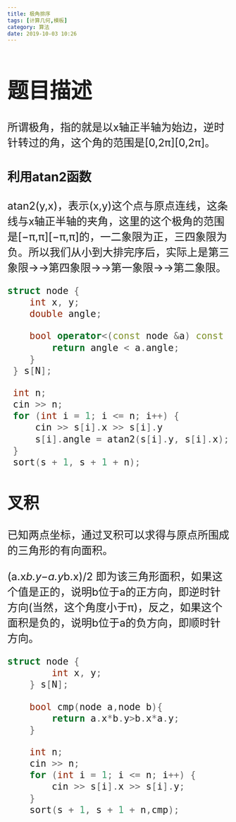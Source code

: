```yaml
---
title: 极角排序 
tags: [计算几何,模板]
category: 算法
date: 2019-10-03 10:26
---
```


<font size=5> 

# 题目描述

所谓极角，指的就是以x轴正半轴为始边，逆时针转过的角，这个角的范围是[0,2π][0,2π]。

### 利用atan2函数

atan2(y,x)，表示(x,y)这个点与原点连线，这条线与x轴正半轴的夹角，这里的这个极角的范围是[−π,π][−π,π]的，一二象限为正，三四象限为负。所以我们从小到大排完序后，实际上是第三象限→→第四象限→→第一象限→→第二象限。

```c++
struct node {
    int x, y;
    double angle;

    bool operator<(const node &a) const {
        return angle < a.angle;
    }
 } s[N];

 int n;
 cin >> n;
 for (int i = 1; i <= n; i++) {
     cin >> s[i].x >> s[i].y
     s[i].angle = atan2(s[i].y, s[i].x);
 }
 sort(s + 1, s + 1 + n);
```

## 叉积

已知两点坐标，通过叉积可以求得与原点所围成的三角形的有向面积。

(a.x*b.y−a.y*b.x)/2 即为该三角形面积，如果这个值是正的，说明b位于a的正方向，即逆时针方向(当然，这个角度小于π)，反之，如果这个面积是负的，说明b位于a的负方向，即顺时针方向。

```c++
struct node {
        int x, y;
    } s[N];

    bool cmp(node a,node b){
        return a.x*b.y>b.x*a.y;
    }

    int n;
    cin >> n;
    for (int i = 1; i <= n; i++) {
        cin >> s[i].x >> s[i].y;
    }
    sort(s + 1, s + 1 + n,cmp);
```


